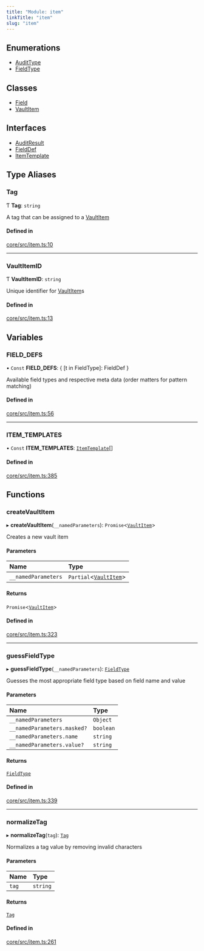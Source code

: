 ```yaml
---
title: "Module: item"
linkTitle: "item"
slug: "item"
---
```


## Enumerations

-   [AuditType](../../enums/item.AuditType)
-   [FieldType](../../enums/item.FieldType)

## Classes

-   [Field](../../classes/item.Field)
-   [VaultItem](../../classes/item.VaultItem)

## Interfaces

-   [AuditResult](../../interfaces/item.AuditResult)
-   [FieldDef](../../interfaces/item.FieldDef)
-   [ItemTemplate](../../interfaces/item.ItemTemplate)

## Type Aliases

### Tag

Ƭ **Tag**: `string`

A tag that can be assigned to a [VaultItem](../../classes/item.VaultItem)

#### Defined in

[core/src/item.ts:10](https://github.com/padloc/padloc/blob/b00eb4fd/packages/core/src/item.ts#L10)

---

### VaultItemID

Ƭ **VaultItemID**: `string`

Unique identifier for [VaultItem](../../classes/item.VaultItem)s

#### Defined in

[core/src/item.ts:13](https://github.com/padloc/padloc/blob/b00eb4fd/packages/core/src/item.ts#L13)

## Variables

### FIELD_DEFS

• `Const` **FIELD_DEFS**: { [t in FieldType]: FieldDef }

Available field types and respective meta data (order matters for pattern
matching)

#### Defined in

[core/src/item.ts:56](https://github.com/padloc/padloc/blob/b00eb4fd/packages/core/src/item.ts#L56)

---

### ITEM_TEMPLATES

• `Const` **ITEM_TEMPLATES**:
[`ItemTemplate`](../../interfaces/item.ItemTemplate)[]

#### Defined in

[core/src/item.ts:385](https://github.com/padloc/padloc/blob/b00eb4fd/packages/core/src/item.ts#L385)

## Functions

### createVaultItem

▸ **createVaultItem**(`__namedParameters`):
`Promise`<[`VaultItem`](../../classes/item.VaultItem)\>

Creates a new vault item

#### Parameters

| Name                | Type                                                    |
| :------------------ | :------------------------------------------------------ |
| `__namedParameters` | `Partial`<[`VaultItem`](../../classes/item.VaultItem)\> |

#### Returns

`Promise`<[`VaultItem`](../../classes/item.VaultItem)\>

#### Defined in

[core/src/item.ts:323](https://github.com/padloc/padloc/blob/b00eb4fd/packages/core/src/item.ts#L323)

---

### guessFieldType

▸ **guessFieldType**(`__namedParameters`):
[`FieldType`](../../enums/item.FieldType)

Guesses the most appropriate field type based on field name and value

#### Parameters

| Name                        | Type      |
| :-------------------------- | :-------- |
| `__namedParameters`         | `Object`  |
| `__namedParameters.masked?` | `boolean` |
| `__namedParameters.name`    | `string`  |
| `__namedParameters.value?`  | `string`  |

#### Returns

[`FieldType`](../../enums/item.FieldType)

#### Defined in

[core/src/item.ts:339](https://github.com/padloc/padloc/blob/b00eb4fd/packages/core/src/item.ts#L339)

---

### normalizeTag

▸ **normalizeTag**(`tag`): [`Tag`](../item#tag)

Normalizes a tag value by removing invalid characters

#### Parameters

| Name  | Type     |
| :---- | :------- |
| `tag` | `string` |

#### Returns

[`Tag`](../item#tag)

#### Defined in

[core/src/item.ts:261](https://github.com/padloc/padloc/blob/b00eb4fd/packages/core/src/item.ts#L261)
